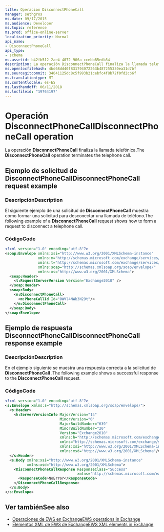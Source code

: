 ```yaml
---
title: Operación DisconnectPhoneCall
manager: sethgros
ms.date: 09/17/2015
ms.audience: Developer
ms.topic: reference
ms.prod: office-online-server
localization_priority: Normal
api_name:
- DisconnectPhoneCall
api_type:
- schema
ms.assetid: b42fb512-2ae4-4072-906a-ccebb85edb84
description: La operación DisconnectPhoneCall finaliza la llamada telefónica.
ms.openlocfilehash: 4bd68dd40f831794072263b487255330ea31d7bf
ms.sourcegitcommit: 34041125dc8c5f993b21cebfc4f8b72f0fd2cb6f
ms.translationtype: MT
ms.contentlocale: es-ES
ms.lasthandoff: 06/11/2018
ms.locfileid: "19764197"
---
```

# <a name="disconnectphonecall-operation"></a><span data-ttu-id="7184b-103">Operación DisconnectPhoneCall</span><span class="sxs-lookup"><span data-stu-id="7184b-103">DisconnectPhoneCall operation</span></span>

<span data-ttu-id="7184b-104">La operación **DisconnectPhoneCall** finaliza la llamada telefónica.</span><span class="sxs-lookup"><span data-stu-id="7184b-104">The **DisconnectPhoneCall** operation terminates the telephone call.</span></span> 
  
## <a name="disconnectphonecall-request-example"></a><span data-ttu-id="7184b-105">Ejemplo de solicitud de DisconnectPhoneCall</span><span class="sxs-lookup"><span data-stu-id="7184b-105">DisconnectPhoneCall request example</span></span>

### <a name="description"></a><span data-ttu-id="7184b-106">Descripción</span><span class="sxs-lookup"><span data-stu-id="7184b-106">Description</span></span>

<span data-ttu-id="7184b-107">El siguiente ejemplo de una solicitud de **DisconnectPhoneCall** muestra cómo formar una solicitud para desconectar una llamada de teléfono.</span><span class="sxs-lookup"><span data-stu-id="7184b-107">The following example of a **DisconnectPhoneCall** request shows how to form a request to disconnect a telephone call.</span></span> 
  
### <a name="code"></a><span data-ttu-id="7184b-108">Código</span><span class="sxs-lookup"><span data-stu-id="7184b-108">Code</span></span>

```XML
<?xml version="1.0" encoding="utf-8"?>
<soap:Envelope xmlns:xsi="http://www.w3.org/2001/XMLSchema-instance"
               xmlns:m="http://schemas.microsoft.com/exchange/services/2006/messages"
               xmlns:t="http://schemas.microsoft.com/exchange/services/2006/types"
               xmlns:soap="http://schemas.xmlsoap.org/soap/envelope/"
               xmlns:xs="http://www.w3.org/2001/XMLSchema">
  <soap:Header>
    <t:RequestServerVersion Version="Exchange2010" />
  </soap:Header>
  <soap:Body>
    <m:DisconnectPhoneCall>
      <m:PhoneCallId Id="OWVl4NWb3N29t"/>
    </m:DisconnectPhoneCall>
  </soap:Body>
</soap:Envelope>
```

## <a name="disconnectphonecall-response-example"></a><span data-ttu-id="7184b-109">Ejemplo de respuesta DisconnectPhoneCall</span><span class="sxs-lookup"><span data-stu-id="7184b-109">DisconnectPhoneCall response example</span></span>

### <a name="description"></a><span data-ttu-id="7184b-110">Descripción</span><span class="sxs-lookup"><span data-stu-id="7184b-110">Description</span></span>

<span data-ttu-id="7184b-111">En el ejemplo siguiente se muestra una respuesta correcta a la solicitud de **DisconnectPhoneCall** .</span><span class="sxs-lookup"><span data-stu-id="7184b-111">The following example shows a successful response to the **DisconnectPhoneCall** request.</span></span> 
  
### <a name="code"></a><span data-ttu-id="7184b-112">Código</span><span class="sxs-lookup"><span data-stu-id="7184b-112">Code</span></span>

```XML
<?xml version="1.0" encoding="utf-8"?>
<s:Envelope xmlns:s="http://schemas.xmlsoap.org/soap/envelope/">
  <s:Header>
    <h:ServerVersionInfo MajorVersion="14" 
                         MinorVersion="0" 
                         MajorBuildNumber="639" 
                         MinorBuildNumber="20" 
                         Version="Exchange2010" 
                         xmlns:h="http://schemas.microsoft.com/exchange/services/2006/types" 
                         xmlns="http://schemas.microsoft.com/exchange/services/2006/types" 
                         xmlns:xsi="http://www.w3.org/2001/XMLSchema-instance" 
                         xmlns:xsd="http://www.w3.org/2001/XMLSchema"/>
  </s:Header>
  <s:Body xmlns:xsi="http://www.w3.org/2001/XMLSchema-instance" 
          xmlns:xsd="http://www.w3.org/2001/XMLSchema">
    <DisconnectPhoneCallResponse ResponseClass="Success" 
                                 xmlns="http://schemas.microsoft.com/exchange/services/2006/messages">
      <ResponseCode>NoError</ResponseCode>
    </DisconnectPhoneCallResponse>
  </s:Body>
</s:Envelope>
```

## <a name="see-also"></a><span data-ttu-id="7184b-113">Ver también</span><span class="sxs-lookup"><span data-stu-id="7184b-113">See also</span></span>

- [<span data-ttu-id="7184b-114">Operaciones de EWS en Exchange</span><span class="sxs-lookup"><span data-stu-id="7184b-114">EWS operations in Exchange</span></span>](ews-operations-in-exchange.md) 
- [<span data-ttu-id="7184b-115">Elementos XML de EWS de Exchange</span><span class="sxs-lookup"><span data-stu-id="7184b-115">EWS XML elements in Exchange</span></span>](ews-xml-elements-in-exchange.md)

